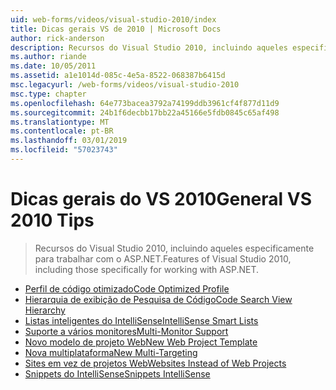 ```yaml
---
uid: web-forms/videos/visual-studio-2010/index
title: Dicas gerais VS de 2010 | Microsoft Docs
author: rick-anderson
description: Recursos do Visual Studio 2010, incluindo aqueles especificamente para trabalhar com o ASP.NET.
ms.author: riande
ms.date: 10/05/2011
ms.assetid: a1e1014d-085c-4e5a-8522-068387b6415d
msc.legacyurl: /web-forms/videos/visual-studio-2010
msc.type: chapter
ms.openlocfilehash: 64e773bacea3792a74199ddb3961cf4f877d11d9
ms.sourcegitcommit: 24b1f6decbb17bb22a45166e5fdb0845c65af498
ms.translationtype: MT
ms.contentlocale: pt-BR
ms.lasthandoff: 03/01/2019
ms.locfileid: "57023743"
---
```

<a name="general-vs-2010-tips"></a><span data-ttu-id="43819-103">Dicas gerais do VS 2010</span><span class="sxs-lookup"><span data-stu-id="43819-103">General VS 2010 Tips</span></span>
====================
> <span data-ttu-id="43819-104">Recursos do Visual Studio 2010, incluindo aqueles especificamente para trabalhar com o ASP.NET.</span><span class="sxs-lookup"><span data-stu-id="43819-104">Features of Visual Studio 2010, including those specifically for working with ASP.NET.</span></span>


- [<span data-ttu-id="43819-105">Perfil de código otimizado</span><span class="sxs-lookup"><span data-stu-id="43819-105">Code Optimized Profile</span></span>](visual-studio-2010-quick-hit-code-optimized-profile.md)
- [<span data-ttu-id="43819-106">Hierarquia de exibição de Pesquisa de Código</span><span class="sxs-lookup"><span data-stu-id="43819-106">Code Search View Hierarchy</span></span>](visual-studio-2010-quick-hit-code-search-view-hierarchy.md)
- [<span data-ttu-id="43819-107">Listas inteligentes do IntelliSense</span><span class="sxs-lookup"><span data-stu-id="43819-107">IntelliSense Smart Lists</span></span>](visual-studio-2010-quick-hit-intellisense-smart-lists.md)
- [<span data-ttu-id="43819-108">Suporte a vários monitores</span><span class="sxs-lookup"><span data-stu-id="43819-108">Multi-Monitor Support</span></span>](visual-studio-2010-quick-hit-multi-monitor-support.md)
- [<span data-ttu-id="43819-109">Novo modelo de projeto Web</span><span class="sxs-lookup"><span data-stu-id="43819-109">New Web Project Template</span></span>](visual-studio-2010-quick-hit-new-web-project-template.md)
- [<span data-ttu-id="43819-110">Nova multiplataforma</span><span class="sxs-lookup"><span data-stu-id="43819-110">New Multi-Targeting</span></span>](visual-studio-2010-quick-hit-new-multi-targeting.md)
- [<span data-ttu-id="43819-111">Sites em vez de projetos Web</span><span class="sxs-lookup"><span data-stu-id="43819-111">Websites Instead of Web Projects</span></span>](visual-studio-2010-quick-hit-websites-instead-of-web-projects.md)
- [<span data-ttu-id="43819-112">Snippets do IntelliSense</span><span class="sxs-lookup"><span data-stu-id="43819-112">Snippets IntelliSense</span></span>](visual-studio-2010-quick-hit-snippets-intellisense.md)
